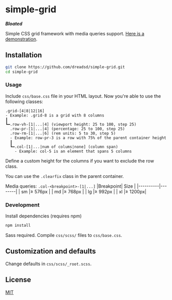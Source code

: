 # simple-grid

***Bloated***

Simple CSS grid framework with media queries support. [Here is a demonstration](https://dreadsd.github.io/simple-grid/).

## Installation
```sh
git clone https://github.com/dreadsd/simple-grid.git
cd simple-grid
```
### Usage
Include `css/base.css` file in your HTML layout.
Now you're able to use the following classes:
```
.grid-[4|8|12|16]
- Example: .grid-8 is a grid with 8 columns
┃
┗━.row-vh-[1|...|4] (viewport height: 25 to 100, step 25)
  .row-pr-[1|...|4] (percentage: 25 to 100, step 25)
  .row-rm-[1|...|6] (rem units: 5 to 30, step 5)
  - Example: row-pr-3 is a row with 75% of the parent container height
  ┃
  ┗━.col-[1|...|num of colums|none] (column span)
    - Example: col-5 is an element that spans 5 columns
```
Define a custom height for the columns if you want to exclude the row class.

You can use the `.clearfix` class in the parent container.

Media queries:
`.col-<breakpoint>-[1|...]`
|Breakpoint|  Size  |
|----------|--------|
|    sm    |≥ 576px |
|    md    |≥ 768px |
|    lg    |≥ 992px |
|    xl    |≥ 1200px|

### Development
Install dependencies (requires npm)
```sh
npm install
```
Sass required. Compile `css/scss/` files to `css/base.css`.

## Customization and defaults
Change defaults in `css/scss/_root.scss`.

## License
[MIT](https://opensource.org/licenses/MIT)
